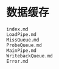 # 数据缓存

``` {.include}
index.md
LoadPipe.md
MissQueue.md
ProbeQueue.md
MainPipe.md
WritebackQueue.md
Error.md
```
